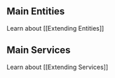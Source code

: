 
## <a name="wiki-entities" />Main Entities






Learn about [[Extending Entities]]


## <a name="wiki-services" />Main Services




Learn about [[Extending Services]]

